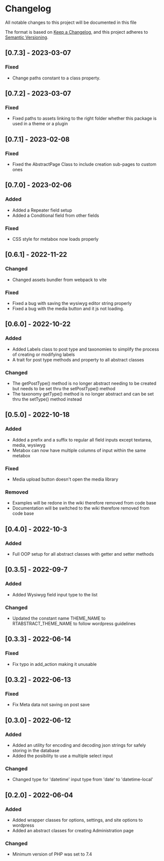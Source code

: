 # Changelog

All notable changes to this project will be documented in this file

The format is based on [Keep a Changelog](https://keepachangelog.com/en/1.0.0/),
and this project adheres to [Semantic Versioning](https://semver.org/spec/v2.0.0.html).

## [0.7.3] - 2023-03-07

### Fixed

- Change paths constant to a class property.

## [0.7.2] - 2023-03-07

### Fixed

- Fixed paths to assets linking to the right folder whether this package is used in a theme or a plugin

## [0.7.1] - 2023-02-08

### Fixed

- Fixed the AbstractPage Class to include creation sub-pages to custom ones

## [0.7.0] - 2023-02-06

### Added

- Added a Repeater field setup
- Added a Conditional field from other fields

### Fixed

- CSS style for metabox now loads properly

## [0.6.1] - 2022-11-22

### Changed

- Changed assets bundler from webpack to vite

### Fixed

- Fixed a bug with saving the wysiwyg editor string properly
- Fixed a bug with the media button and it js not loading.

## [0.6.0] - 2022-10-22

### Added

- Added Labels class to post type and taxonomies to simplify the process of creating or modifying labels
- A trait for post type methods and property to all abstract classes

### Changed

- The getPostType() method is no longer abstract needing to be created but needs to be set thru the setPostType() method
- The taxonomy getType() method is no longer abstract and can be set thru the setType() method instead

## [0.5.0] - 2022-10-18

### Added

- Added a prefix and a suffix to regular all field inputs except textarea, media, wysiwyg
- Metabox can now have multiple columns of input within the same metabox

### Fixed

- Media upload button doesn't open the media library

### Removed

- Examples will be redone in the wiki therefore removed from code base
- Documentation will be switched to the wiki therefore removed from code base

## [0.4.0] - 2022-10-3

### Added

- Full OOP setup for all abstract classes with getter and setter methods

## [0.3.5] - 2022-09-7

### Added

- Added Wysiwyg field input type to the list

### Changed

- Updated the constant name THEME_NAME to RTABSTRACT_THEME_NAME to follow wordpress guidelines

## [0.3.3] - 2022-06-14

### Fixed

- Fix typo in add_action making it unusable

## [0.3.2] - 2022-06-13

### Fixed

- Fix Meta data not saving on post save

## [0.3.0] - 2022-06-12

### Added

- Added an utility for encoding and decoding json strings for safely storing in the database
- Added the posibility to use a multiple select input

### Changed

- Changed type for 'datetime' input type from 'date' to 'datetime-local'

## [0.2.0] - 2022-06-04

### Added

- Added wrapper classes for options, settings, and site options to wordpress
- Added an abstract classes for creating Administration page

### Changed

- Minimum version of PHP was set to 7.4

